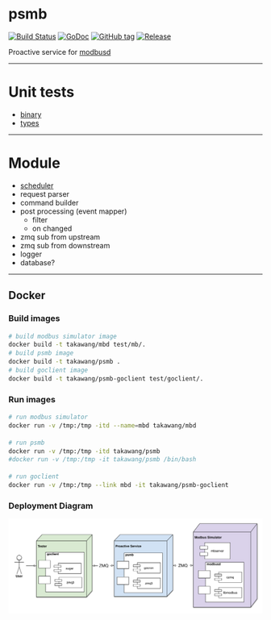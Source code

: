 # psmb
[![Build Status](https://travis-ci.org/taka-wang/psmb.svg?branch=dev)](https://travis-ci.org/taka-wang/psmb)
[![GoDoc](https://godoc.org/github.com/taka-wang/psmb?status.svg)](http://godoc.org/github.com/taka-wang/psmb)
[![GitHub tag](https://img.shields.io/github/tag/taka-wang/psmb.svg)](https://github.com/taka-wang/psmb/tags) 
[![Release](https://img.shields.io/github/release/taka-wang/psmb.svg)](https://github.com/taka-wang/psmb/releases/latest)


Proactive service for [modbusd](https://github.com/taka-wang/modbusd)

---

# Unit tests

- [binary](binary_test.go)
- [types](types_test.go)

---

# Module
- [scheduler](https://github.com/taka-wang/gocron)
- request parser
- command builder
- post processing (event mapper)
    - filter
    - on changed
- zmq sub from upstream
- zmq sub from downstream
- logger
- database?

---
## Docker 

### Build images
```bash
# build modbus simulator image
docker build -t takawang/mbd test/mb/.
# build psmb image
docker build -t takawang/psmb .
# build goclient image
docker build -t takawang/psmb-goclient test/goclient/.
```

### Run images
```bash
# run modbus simulator
docker run -v /tmp:/tmp -itd --name=mbd takawang/mbd 

# run psmb
docker run -v /tmp:/tmp -itd takawang/psmb
#docker run -v /tmp:/tmp -it takawang/psmb /bin/bash

# run goclient
docker run -v /tmp:/tmp --link mbd -it takawang/psmb-goclient

```

### Deployment Diagram

![deployment](image/deployment.png)

